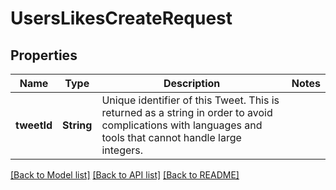 # UsersLikesCreateRequest

## Properties
Name | Type | Description | Notes
------------ | ------------- | ------------- | -------------
**tweetId** | **String** | Unique identifier of this Tweet. This is returned as a string in order to avoid complications with languages and tools that cannot handle large integers. | 

[[Back to Model list]](../README.md#documentation-for-models) [[Back to API list]](../README.md#documentation-for-api-endpoints) [[Back to README]](../README.md)


